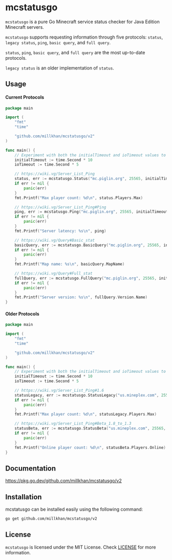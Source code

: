 # mcstatusgo
`mcstatusgo` is a pure Go Minecraft service status checker for Java Edition Minecraft servers.

`mcstatusgo` supports requesting information through five protocols: `status`, `legacy status`, `ping`, `basic query`, and `full query`.

`status`, `ping`, `basic query`, and `full query` are the most up-to-date protocols.

`legacy status` is an older implementation of `status`.

## Usage

#### Current Protocols
```go
package main

import (
	"fmt"
	"time"

	"github.com/millkhan/mcstatusgo/v2"
)

func main() {
	// Experiment with both the initialTimeout and ioTimeout values to see what works best.
	initialTimeout := time.Second * 10
	ioTimeout := time.Second * 5

	// https://wiki.vg/Server_List_Ping
	status, err := mcstatusgo.Status("mc.piglin.org", 25565, initialTimeout, ioTimeout)
	if err != nil {
		panic(err)
	}
	fmt.Printf("Max player count: %d\n", status.Players.Max)

	// https://wiki.vg/Server_List_Ping#Ping
	ping, err := mcstatusgo.Ping("mc.piglin.org", 25565, initialTimeout, ioTimeout)
	if err != nil {
		panic(err)
	}
	fmt.Printf("Server latency: %s\n", ping)

	// https://wiki.vg/Query#Basic_stat
	basicQuery, err := mcstatusgo.BasicQuery("mc.piglin.org", 25565, initialTimeout, ioTimeout)
	if err != nil {
		panic(err)
	}
	fmt.Printf("Map name: %s\n", basicQuery.MapName)

	// https://wiki.vg/Query#Full_stat
	fullQuery, err := mcstatusgo.FullQuery("mc.piglin.org", 25565, initialTimeout, ioTimeout)
	if err != nil {
		panic(err)
	}
	fmt.Printf("Server version: %s\n", fullQuery.Version.Name)
}
```

#### Older Protocols
```go
package main

import (
	"fmt"
	"time"

	"github.com/millkhan/mcstatusgo/v2"
)

func main() {
	// Experiment with both the initialTimeout and ioTimeout values to see what works best.
	initialTimeout := time.Second * 10
	ioTimeout := time.Second * 5

	// https://wiki.vg/Server_List_Ping#1.6
	statusLegacy, err := mcstatusgo.StatusLegacy("us.mineplex.com", 25565, initialTimeout, ioTimeout)
	if err != nil {
		panic(err)
	}
	fmt.Printf("Max player count: %d\n", statusLegacy.Players.Max)

    // https://wiki.vg/Server_List_Ping#Beta_1.8_to_1.3
	statusBeta, err := mcstatusgo.StatusBeta("us.mineplex.com", 25565, initialTimeout, ioTimeout)
	if err != nil {
		panic(err)
	}
	fmt.Printf("Online player count: %d\n", statusBeta.Players.Online)
}
```

## Documentation

https://pkg.go.dev/github.com/millkhan/mcstatusgo/v2

## Installation

mcstatusgo can be installed easily using the following command:
```bash
go get github.com/millkhan/mcstatusgo/v2
```

## License

`mcstatusgo` is licensed under the MIT License.
Check [LICENSE](LICENSE) for more information.

